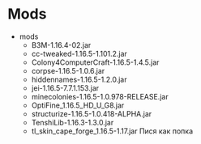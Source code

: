 # Mods
- mods
  - B3M-1.16.4-02.jar
  - cc-tweaked-1.16.5-1.101.2.jar
  - Colony4ComputerCraft-1.16.5-1.4.5.jar
  - corpse-1.16.5-1.0.6.jar
  - hiddennames-1.16.5-1.2.0.jar
  - jei-1.16.5-7.7.1.153.jar
  - minecolonies-1.16.5-1.0.978-RELEASE.jar
  - OptiFine_1.16.5_HD_U_G8.jar
  - structurize-1.16.5-1.0.418-ALPHA.jar
  - TenshiLib-1.16.3-1.3.0.jar
  - tl_skin_cape_forge_1.16.5-1.17.jar
  Пися как попка